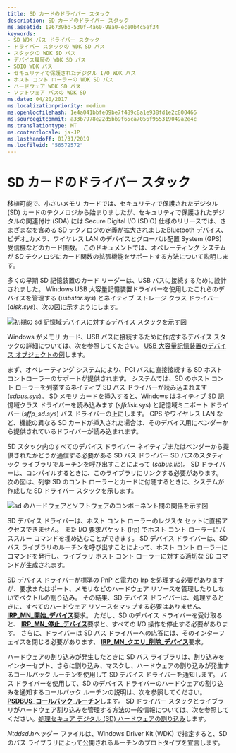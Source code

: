 ```yaml
---
title: SD カードのドライバー スタック
description: SD カードのドライバー スタック
ms.assetid: 196739bb-530f-4a60-98a0-ece0b4c5ef34
keywords:
- SD WDK バス ドライバー スタック
- ドライバー スタックの WDK SD バス
- スタックの WDK SD バス
- デバイス履歴の WDK SD バス
- SDIO WDK バス
- セキュリティで保護されたデジタル I/O WDK バス
- ホスト コント ローラーの WDK SD バス
- ハードウェア WDK SD バス
- ソフトウェア バスの WDK SD
ms.date: 04/20/2017
ms.localizationpriority: medium
ms.openlocfilehash: 1e4a041bbfe09be7f489c8a1e938fd1e2c800466
ms.sourcegitcommit: a33b7978e22d5bb9f65ca7056f955319049a2e4c
ms.translationtype: MT
ms.contentlocale: ja-JP
ms.lasthandoff: 01/31/2019
ms.locfileid: "56572572"
---
```

# <a name="sd-card-driver-stack"></a>SD カードのドライバー スタック


移植可能で、小さいメモリ カードでは、セキュリティで保護されたデジタル (SD) カードのテクノロジから始まりましたが、セキュリティで保護されたデジタルの関連付け (SDA) には Secure Digital I/O (SDIO) 仕様のリリースでは、さまざまなを含める SD テクノロジの定義が拡大されましたBluetooth デバイス、ビデオ_カメラ、ワイヤレス LAN のデバイスとグローバル配置 System (GPS) 受信機などのカード関数。 このドキュメントでは、オペレーティング システムが SD テクノロジにカード関数の拡張機能をサポートする方法について説明します。

多くの早期 SD 記憶装置のカード リーダーは、USB バスに接続するために設計されました。 Windows USB 大容量記憶装置ドライバーを使用したこれらのデバイスを管理する (*usbstor.sys*) とネイティブ ストレージ クラス ドライバー (*disk.sys*)、次の図に示すようにします。

![初期の sd 記憶域デバイスに対するデバイス スタックを示す図](images/sdio-usb.png)

Windows がメモリ カード、USB バスに接続するために作成するデバイス スタックの詳細については、次を参照してください。 [USB 大容量記憶装置のデバイス オブジェクトの例](https://msdn.microsoft.com/library/windows/hardware/ff552547)します。

まず、オペレーティング システムにより、PCI バスに直接接続する SD ホスト コントローラーのサポートが提供されます。 システムでは、SD のホスト コント ローラーを列挙するネイティブ SD バス ドライバーが読み込まれます (*sdbus.sys*)。 SD メモリ カードを挿入すると、Windows はネイティブ SD 記憶域クラス ドライバーを読み込みます (*sffdisk.sys*) と記憶域ミニポート ドライバー (*sffp\_sd.sys*) バス ドライバーの上にします。 GPS やワイヤレス LAN など、機能の異なる SD カードが挿入された場合は、そのデバイス用にベンダーから提供されているドライバーが読み込まれます。

SD スタック内のすべてのデバイス ドライバー ネイティブまたはベンダーから提供されたかどうか通信する必要がある SD バス ドライバー SD バスのスタティック ライブラリでルーチンを呼び出すことによって (*sdbus.lib*)。 SD ドライバーは、コンパイルするときに、このライブラリにリンクする必要があります。 次の図は、列挙 SD のコント ローラーとカードに付随するときに、システムが作成した SD ドライバー スタックを示します。

![sd のハードウェアとソフトウェアのコンポーネント間の関係を示す図](images/sdiostack.png)

SD デバイス ドライバーは、ホスト コント ローラーのレジスタ セットに直接アクセスできません。 また I/O 要求パケット (Irp) でホスト コント ローラーにパススルー コマンドを埋め込むことができます。 SD デバイス ドライバーは、SD バス ライブラリのルーチンを呼び出すことによって、ホスト コント ローラーにコマンドを発行し、ライブラリ ホスト コント ローラーに対する適切な SD コマンドが生成されます。

SD デバイス ドライバーが標準の PnP と電力の Irp を処理する必要がありますが、要求またはポート、メモリなどのハードウェア リソースを管理したりしないでベクトルの割り込み。 その結果、SD デバイス ドライバーは、処理するときに、すべてのハードウェア リソースをマップする必要はありません、 [ **IRP\_MN\_開始\_デバイス**](https://msdn.microsoft.com/library/windows/hardware/ff551749)要求。 ただし、SD のデバイス ドライバーを受け取ると、 [ **IRP\_MN\_停止\_デバイス**](https://msdn.microsoft.com/library/windows/hardware/ff551755)要求と、すべての I/O 操作を停止する必要があります。 さらに、ドライバーは SD バス ドライバーへの応答には、そのインターフェイスを閉じる必要があります、 [ **IRP\_MN\_クエリ\_削除\_デバイス**](https://msdn.microsoft.com/library/windows/hardware/ff551705)要求。

ハードウェアの割り込みが発生したときに SD バス ライブラリは、割り込みをインターセプト、さらに割り込み、マスクし、ハードウェアの割り込みが発生するコールバック ルーチンを使用して SD デバイス ドライバーを通知します。 バス ドライバーを使用して、SD のデバイス ドライバーのハードウェアの割り込みを通知するコールバック ルーチンの説明は、次を参照してください。 [ **PSDBUS\_コールバック\_ルーチン**](https://msdn.microsoft.com/library/windows/hardware/ff537617)します。 SD ドライバー スタックとライブラリがハードウェア割り込みを管理する方法の一般情報については、次を参照してください。[処理セキュア デジタル (SD) ハードウェアの割り込み](https://msdn.microsoft.com/library/windows/hardware/ff537177)します。

*Ntddsd.h*ヘッダー ファイルは、Windows Driver Kit (WDK) で指定すると、SD のバス ライブラリによって公開されるルーチンのプロトタイプを宣言します。

 

 




